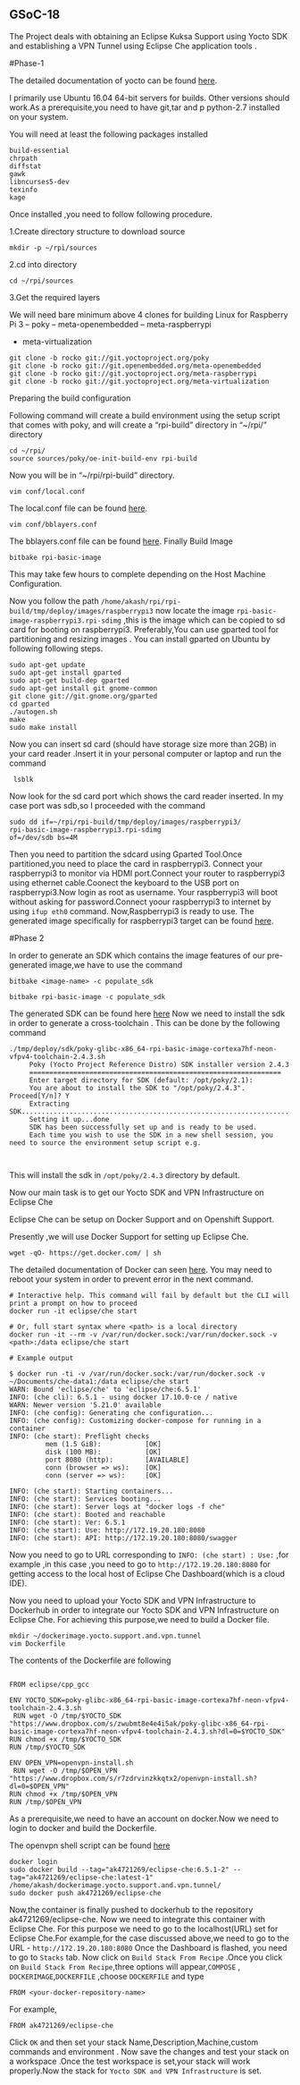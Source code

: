## GSoC-18

The Project deals with obtaining an Eclipse Kuksa Support using Yocto SDK and establishing a VPN Tunnel 
using Eclipse Che application tools .

#Phase-1

The detailed documentation of yocto can be found [here](https://www.yoctoproject.org/docs/). 

I primarily use Ubuntu 16.04 64-bit servers for builds. Other versions should work.As a prerequisite,you need to have git,tar and p
python-2.7 installed on your system.

You will need at least the following packages installed

```
build-essential
chrpath
diffstat
gawk
libncurses5-dev
texinfo
kage
```
Once installed ,you need to follow following procedure.

1.Create directory structure to download source
```
mkdir -p ~/rpi/sources
```
2.cd into directory

```
cd ~/rpi/sources
```
3.Get the required layers

We will need bare minimum above 4 clones for building Linux for Raspberry Pi 3
– poky
– meta-openembedded
– meta-raspberrypi
- meta-virtualization
```
git clone -b rocko git://git.yoctoproject.org/poky
git clone -b rocko git://git.openembedded.org/meta-openembedded
git clone -b rocko git://git.yoctoproject.org/meta-raspberrypi
git clone -b rocko git://git.yoctoproject.org/meta-virtualization
```
Preparing the build configuration

Following command will create a build environment using the setup script that comes with poky, and will create a “rpi-build” directory in “~/rpi/” directory
```
cd ~/rpi/
source sources/poky/oe-init-build-env rpi-build
```
Now you will be in “~/rpi/rpi-build” directory.

```
vim conf/local.conf
```
The local.conf file can be found [here](https://docs.google.com/document/d/1qbe6fhru_bdI5Ulae9LxRAU0_JAWRdRcHvNb1eje36A/edit?usp=sharing).
```
vim conf/bblayers.conf
```
The bblayers.conf file can be found [here](https://docs.google.com/document/d/1diQzNQxl9Ov1hFcPJZiHSg8GjXw1spBrnl7OdaaCveI/edit?usp=sharing).
Finally Build Image

```
bitbake rpi-basic-image
```
This may take few hours to complete depending on the Host Machine Configuration.


Now you follow the path ``` /home/akash/rpi/rpi-build/tmp/deploy/images/raspberrypi3 ```
now locate the image ```rpi-basic-image-raspberrypi3.rpi-sdimg``` 
,this is the image which can be copied to sd card for booting on raspberrypi3.
Preferably,You can use gparted tool for partitioning and resizing images .
You can install gparted on Ubuntu by following following steps.

``` 
sudo apt-get update
sudo apt-get install gparted
sudo apt-get build-dep gparted
sudo apt-get install git gnome-common
git clone git://git.gnome.org/gparted
cd gparted
./autogen.sh
make 
sudo make install
```
Now you can insert sd card (should have storage size more than 2GB) in your card reader .Insert it in your personal computer or laptop  and run the command  

```
 lsblk
```
Now look for the sd card port which shows the card reader inserted.
In my case port was sdb,so I proceeded with the command

```
sudo dd if=~/rpi/rpi-build/tmp/deploy/images/raspberrypi3/
rpi-basic-image-raspberrypi3.rpi-sdimg 
of=/dev/sdb bs=4M
```
Then you need to partition the sdcard using Gparted Tool.Once partitioned,you need to place the card in raspberrypi3.
Connect your raspberrypi3 to monitor via HDMI port.Connect your router to raspberrypi3 using ethernet cable.Coonect the keyboard to 
the USB port on raspberrypi3.Now login as root as username.
Your raspberrypi3 will boot without asking for password.Connect yoour raspberrypi3 to internet by using ```ifup eth0``` command.
Now,Raspberrypi3 is ready to use.
The generated image specifically for raspberrypi3  target can be found [here](https://www.dropbox.com/s/s53oynmfphja15f/rpi-basic-image-raspberrypi3.rpi-sdimg?dl=0).

 
 #Phase 2


In order to generate an SDK which contains 
the image features of our pre-generated image,we have to use the command 


```
bitbake <image-name> -c populate_sdk
```

```
bitbake rpi-basic-image -c populate_sdk 
```
The generated SDK can be found here [here](https://www.dropbox.com/s/zwubmt8e4e4i5ak/poky-glibc-x86_64-rpi-basic-image-cortexa7hf-neon-vfpv4-toolchain-2.4.3.sh?dl=0)
Now we need to install the sdk in order to generate a cross-toolchain .
This can be done by the following command

```
./tmp/deploy/sdk/poky-glibc-x86_64-rpi-basic-image-cortexa7hf-neon-vfpv4-toolchain-2.4.3.sh
     Poky (Yocto Project Reference Distro) SDK installer version 2.4.3
     ===============================================================
     Enter target directory for SDK (default: /opt/poky/2.1):
     You are about to install the SDK to "/opt/poky/2.4.3". Proceed[Y/n]? Y
     Extracting SDK.......................................................................done
     Setting it up...done
     SDK has been successfully set up and is ready to be used.
     Each time you wish to use the SDK in a new shell session, you need to source the environment setup script e.g.
      
        
```
This will install the sdk in ```/opt/poky/2.4.3``` directory by default.

Now our main task is to get our Yocto SDK and VPN Infrastructure on Eclipse Che

Eclipse Che can be setup on Docker Support and on Openshift Support.

Presently ,we will use Docker Support for setting up  Eclipse Che.
```
wget -qO- https://get.docker.com/ | sh
```
The detailed documentation of Docker can seen [here](https://docs.docker.com/).
You may need to reboot your system in order to prevent error in the next command.
```
# Interactive help. This command will fail by default but the CLI will print a prompt on how to proceed
docker run -it eclipse/che start

# Or, full start syntax where <path> is a local directory
docker run -it --rm -v /var/run/docker.sock:/var/run/docker.sock -v <path>:/data eclipse/che start

# Example output

$ docker run -ti -v /var/run/docker.sock:/var/run/docker.sock -v ~/Documents/che-data1:/data eclipse/che start
WARN: Bound 'eclipse/che' to 'eclipse/che:6.5.1'
INFO: (che cli): 6.5.1 - using docker 17.10.0-ce / native
WARN: Newer version '5.21.0' available
INFO: (che config): Generating che configuration...
INFO: (che config): Customizing docker-compose for running in a container
INFO: (che start): Preflight checks
         mem (1.5 GiB):           [OK]
         disk (100 MB):           [OK]
         port 8080 (http):        [AVAILABLE]
         conn (browser => ws):    [OK]
         conn (server => ws):     [OK]

INFO: (che start): Starting containers...
INFO: (che start): Services booting...
INFO: (che start): Server logs at "docker logs -f che"
INFO: (che start): Booted and reachable
INFO: (che start): Ver: 6.5.1
INFO: (che start): Use: http://172.19.20.180:8080
INFO: (che start): API: http://172.19.20.180:8080/swagger
```
Now you need to go to URL corresponding to ``` INFO: (che start) : Use: ``` ,for example ,in this case ,you need to go to ```http://172.19.20.180:8080```
for getting access to the local host of Eclipse Che Dashboard(which is a cloud IDE).

Now you need to upload your Yocto SDK and VPN Infrastructure to Dockerhub in order to integrate our Yocto SDK and VPN Infrastructure on Eclipse Che.
For achieving this purpose,we need to build a Docker file.

```
mkdir ~/dockerimage.yocto.support.and.vpn.tunnel
vim Dockerfile
```
The contents of the Dockerfile are following

```

FROM eclipse/cpp_gcc

ENV YOCTO_SDK=poky-glibc-x86_64-rpi-basic-image-cortexa7hf-neon-vfpv4-toolchain-2.4.3.sh
 RUN wget -O /tmp/$YOCTO_SDK "https://www.dropbox.com/s/zwubmt8e4e4i5ak/poky-glibc-x86_64-rpi-basic-image-cortexa7hf-neon-vfpv4-toolchain-2.4.3.sh?dl=0=$YOCTO_SDK"  
RUN chmod +x /tmp/$YOCTO_SDK 
RUN /tmp/$YOCTO_SDK

ENV OPEN_VPN=openvpn-install.sh
 RUN wget -O /tmp/$OPEN_VPN "https://www.dropbox.com/s/r7zdrvinzkkqtx2/openvpn-install.sh?dl=0=$OPEN_VPN"  
RUN chmod +x /tmp/$OPEN_VPN
RUN /tmp/$OPEN_VPN
```
As a prerequisite,we need to have an account on docker.Now we need to login to docker and build the Dockerfile.

The openvpn shell script can be found [here](https://www.dropbox.com/s/r7zdrvinzkkqtx2/openvpn-install.sh?dl=0)


```
docker login
sudo docker build --tag="ak4721269/eclipse-che:6.5.1-2" --tag="ak4721269/eclipse-che:latest-1" /home/akash/dockerimage.yocto.support.and.vpn.tunnel/
sudo docker push ak4721269/eclipse-che
```
Now,the container is finally pushed to dockerhub to the repository ak4721269/eclipse-che.
Now we need to integrate this container with Eclipse Che.
For this purpose we need to go to the localhost(URL) set for Eclipse Che.For example,for the case discussed above,we need to go to the  
URL - ```http://172.19.20.180:8080``` Once the Dashboard is flashed, you need to go to ``` Stacks ``` tab. 
Now click on ```Build Stack From Recipe``` .Once you click on ```Build Stack From Recipe```,three options will
appear,```COMPOSE``` , ```DOCKERIMAGE```,```DOCKERFILE``` ,choose ```DOCKERFILE``` and type 
```
FROM <your-docker-repository-name> 
```
For example,

```
FROM ak4721269/eclipse-che
```
Click ```OK``` and then set your stack Name,Description,Machine,custom commands and environment .
Now save the changes and test your stack on a workspace .Once the test workspace is 
set,your stack will work properly.Now the stack for ```Yocto SDK and VPN Infrastructure``` is set.           

